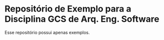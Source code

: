 # Repositório de Exemplo para a Disciplina GCS de Arq. Eng. Software

Esse repositório possui apenas exemplos.
